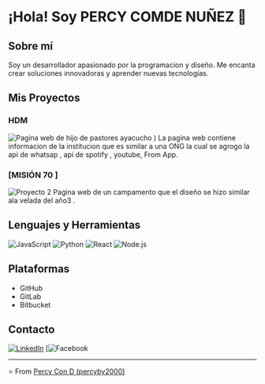 # ¡Hola! Soy PERCY COMDE NUÑEZ 👋

## Sobre mí
Soy un desarrollador apasionado por la programacion y diseño. Me encanta crear soluciones innovadoras y aprender nuevas tecnologías.

## Mis Proyectos
### HDM
![Pagina web de hijo de pastores ayacucho](![image](https://github.com/user-attachments/assets/57ddca3f-c949-40c3-a5fc-c6299c1d4e07)
)
)
La pagina web contiene informacion de la institucion que es similar a una ONG la cual se agrogo la api de whatsap , api de spotify , youtube, From App.

### [MISIÓN 70 ]
![Proyecto 2](https://campamento-mision70.vercel.app/)
Pagina web de un campamento que el diseño se hizo similar  ala velada del año3 .

## Lenguajes y Herramientas
![JavaScript](https://img.shields.io/badge/-JavaScript-F7DF1E?style=flat-square&logo=javascript&logoColor=black)
![Python](https://img.shields.io/badge/-Python-3776AB?style=flat-square&logo=python&logoColor=white)
![React](https://img.shields.io/badge/-React-61DAFB?style=flat-square&logo=react&logoColor=black)
![Node.js](https://img.shields.io/badge/-Node.js-339933?style=flat-square&logo=node.js&logoColor=white)

## Plataformas
- GitHub
- GitLab
- Bitbucket

## Contacto
[![LinkedIn](https://www.linkedin.com/in/enders-cn2000/)](tu-perfil-de-linkedin)
[![Facebook](https://www.facebook.com/percy.condenunez.7)

---
⭐️ From [Percy Con D (percyby2000)](https://github.com/percyby2000)
